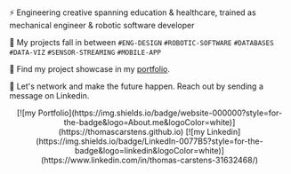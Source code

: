 
<!--
**ThomasCarstens/ThomasCarstens** is a ✨ _special_ ✨ repository because its `README.md` (this file) appears on your GitHub profile.

Here are some ideas to get you started:

- 🔭 I’m currently working on ...
- 🌱 I’m currently learning ...
- 👯 I’m looking to collaborate on ...
- 🤔 I’m looking for help with ...
- 💬 Ask me about ...
- 📫 How to reach me: ...
- 😄 Pronouns: ...
- ⚡ Fun fact: ...
-->
⚡ Engineering creative spanning education & healthcare, trained as mechanical engineer & robotic software developer

🌱 My projects fall in between `#ENG-DESIGN` `#ROBOTIC-SOFTWARE` `#DATABASES` `#DATA-VIZ` `#SENSOR-STREAMING` `#MOBILE-APP`

🔭 Find my project showcase in my [portfolio](https://thomascarstens.github.io).
<!-- [my online portfolio](https://thomascarstens.github.io).  -->

<!--      [![Thomas's github stats](https://github-readme-stats.vercel.app/api?username=ThomasCarstens)](https://github.com/anuraghazra/github-readme-stats) -->

💬 Let's network and make the future happen. Reach out by sending a message on Linkedin.
<!-- BEGIN LATEST DOWNLOAD BUTTON -->
<center>[![my Portfolio](https://img.shields.io/badge/website-000000?style=for-the-badge&logo=About.me&logoColor=white)](https://thomascarstens.github.io)          [![my Linkedin](https://img.shields.io/badge/LinkedIn-0077B5?style=for-the-badge&logo=linkedin&logoColor=white)](https://www.linkedin.com/in/thomas-carstens-31632468/)</center>


<!-- BEGIN LATEST DOWNLOAD BUTTON -->
<!-- [![Download zip](https://custom-icon-badges.herokuapp.com/badge/-Download-green?style=for-the-badge&logo=download&logoColor=green "Data-viz")](https://github.com/DenverCoder1/readme-download-button-action/archive/1.0.1.zip) -->
<!-- END LATEST DOWNLOAD BUTTON -->
